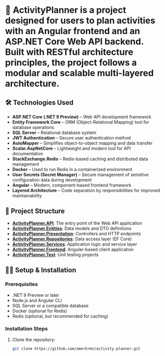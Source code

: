 # 📅 **ActivityPlanner** is a project designed for users to plan activities with an **Angular frontend** and an **ASP.NET Core Web API** backend. Built with RESTful architecture principles, the project follows a modular and scalable multi-layered architecture.

## 🛠️ Technologies Used

- **ASP.NET Core (.NET 9 Preview)** – Web API development framework
- **Entity Framework Core** – ORM (Object-Relational Mapping) tool for database operations
- **SQL Server** – Relational database system
- **JWT Authentication** – Secure user authentication method
- **AutoMapper** – Simplifies object-to-object mapping and data transfer
- **Scalar.AspNetCore** – Lightweight and modern tool for API documentation
- **StackExchange.Redis** – Redis-based caching and distributed data management
- **Docker** – Used to run Redis in a containerized environment
- **User Secrets (Secret Manager)** – Secure management of sensitive configuration data during development
- **Angular** – Modern, component-based frontend framework
- **Layered Architecture** – Code separation by responsibilities for improved maintainability

## 📁 Project Structure

- [**ActivityPlanner.API**](https://github.com/omerkrmn/activity-planner/tree/main/ActivityPlanner.API): The entry point of the Web API application
- [**ActivityPlanner.Entities**](https://github.com/omerkrmn/activity-planner/tree/main/ActivityPlanner.Entities): Data models and DTO definitions
- [**ActivityPlanner.Presentation**](https://github.com/omerkrmn/activity-planner/tree/main/ActivityPlanner.Presentation): Controllers and HTTP endpoints
- [**ActivityPlanner.Repositories**](https://github.com/omerkrmn/activity-planner/tree/main/ActivityPlanner.Repositories): Data access layer (EF Core)
- [**ActivityPlanner.Services**](https://github.com/omerkrmn/activity-planner/tree/main/ActivityPlanner.Services): Application logic and service layer
- [**ActivityPlanner.Frontend**](https://github.com/omerkrmn/activity-planner/tree/main/ActivityPlanner.Frontend): Angular-based client application
- [**ActivityPlanner.Test**](https://github.com/omerkrmn/activity-planner/tree/main/ActivityPlanner.Test): Unit testing projects

## 🧑‍💻 Setup & Installation

### Prerequisites

- .NET 9 Preview or later
- Node.js and Angular CLI
- SQL Server or a compatible database
- Docker (optional for Redis)
- Redis (optional, but recommended for caching)

### Installation Steps

1. Clone the repository:
   ```bash
   git clone https://github.com/omerkrmn/activity-planner.git
